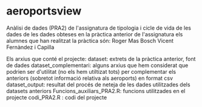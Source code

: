 # aeroportsview
Anàlisi de dades (PRA2) de l'assignatura de tipologia i cicle de vida de les dades de les dades obteses en la pràctica anterior de l'assignatura
els alumnes que han realitzat la pràctica són:
Roger Mas Bosch
Vicent Fernàndez i Capilla

Els arxius que conté el projecte:
dataset: extrets de la pràctica anterior, font de dades
dataset_complementari: alguns arxius que hem considerat que podrien ser d'utilitat (no els hem utiltizat tots) per complementar els anteriors (sobretot informació relativa als aeroports) en format csv
dataset_output: resultat del procés de neteja de les dades utilitzades dels datasets anteriors
Funcions_auxiliars_PRA2.R: funcions utilitzades en el projecte
codi_PRA2.R : codi del projecte 
